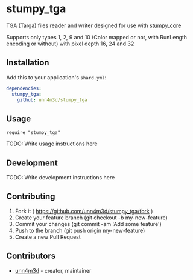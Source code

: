 # stumpy_tga

TGA (Targa) files reader and writer designed for use with [stumpy_core](https://github.com/l3kn/stumpy_core)

Supports only types 1, 2, 9 and 10 (Color mapped or not, with RunLength encoding or without) with pixel depth 16, 24 and 32
## Installation

Add this to your application's `shard.yml`:

```yaml
dependencies:
  stumpy_tga:
    github: unn4m3d/stumpy_tga
```

## Usage

```crystal
require "stumpy_tga"
```

TODO: Write usage instructions here

## Development

TODO: Write development instructions here

## Contributing

1. Fork it ( https://github.com/unn4m3d/stumpy_tga/fork )
2. Create your feature branch (git checkout -b my-new-feature)
3. Commit your changes (git commit -am 'Add some feature')
4. Push to the branch (git push origin my-new-feature)
5. Create a new Pull Request

## Contributors

- [unn4m3d](https://github.com/unn4m3d) - creator, maintainer
